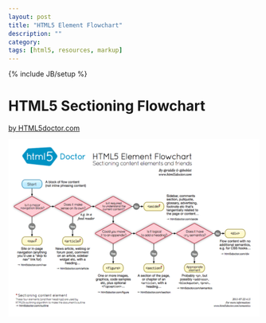 ```yaml
---
layout: post
title: "HTML5 Element Flowchart"
description: ""
category: 
tags: [html5, resources, markup]
---
```

{% include JB/setup %}

# HTML5 Sectioning Flowchart
<a href="http://html5doctor.com/downloads/h5d-sectioning-flowchart.png" target="_blank">by HTML5doctor.com</a>

![Alt HTML5 sectioning flowchart by html5doctor.com](/assets/img/h5d-sectioning-flowchart.png)
